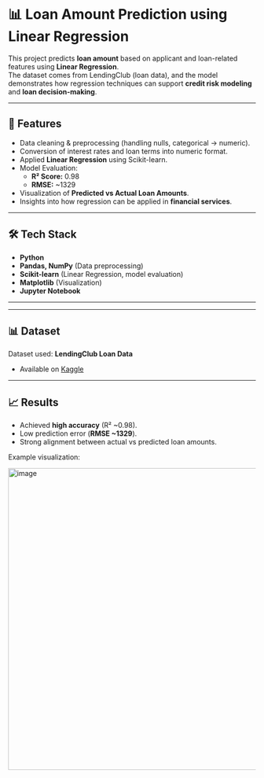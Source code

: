 # 📊 Loan Amount Prediction using Linear Regression  

This project predicts **loan amount** based on applicant and loan-related features using **Linear Regression**.  
The dataset comes from LendingClub (loan data), and the model demonstrates how regression techniques can support **credit risk modeling** and **loan decision-making**.  

---

## 🚀 Features  

- Data cleaning & preprocessing (handling nulls, categorical → numeric).  
- Conversion of interest rates and loan terms into numeric format.  
- Applied **Linear Regression** using Scikit-learn.  
- Model Evaluation:  
  - **R² Score:** 0.98  
  - **RMSE:** ~1329  
- Visualization of **Predicted vs Actual Loan Amounts**.  
- Insights into how regression can be applied in **financial services**.  

---

## 🛠️ Tech Stack  

- **Python**  
- **Pandas, NumPy** (Data preprocessing)  
- **Scikit-learn** (Linear Regression, model evaluation)  
- **Matplotlib** (Visualization)  
- **Jupyter Notebook**  

---

---

## 📊 Dataset  

Dataset used: **LendingClub Loan Data**  
- Available on [Kaggle](https://www.kaggle.com/wendykan/lending-club-loan-data)  

---

## 📈 Results  

- Achieved **high accuracy** (R² ~0.98).  
- Low prediction error (**RMSE ~1329**).  
- Strong alignment between actual vs predicted loan amounts.  

Example visualization:  

<img width="630" height="614" alt="image" src="https://github.com/user-attachments/assets/48cd8a1e-6cec-477c-bf33-b8a9e292bde9" />


